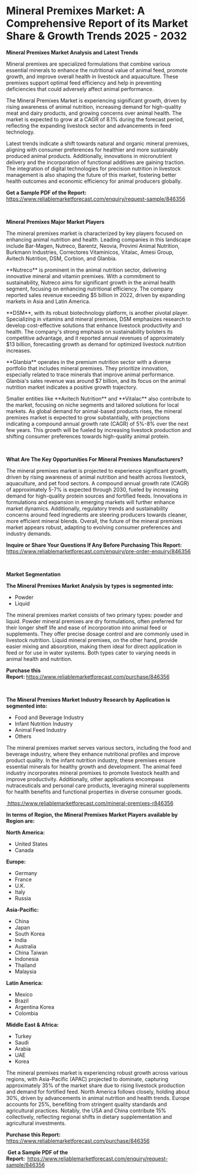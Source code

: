<p><h1>Mineral Premixes Market: A Comprehensive Report of its Market Share & Growth Trends 2025 - 2032</h1></p><p><strong>Mineral Premixes Market Analysis and Latest Trends</strong></p>
<p><p>Mineral premixes are specialized formulations that combine various essential minerals to enhance the nutritional value of animal feed, promote growth, and improve overall health in livestock and aquaculture. These premixes support optimal feed efficiency and help in preventing deficiencies that could adversely affect animal performance. </p><p>The Mineral Premixes Market is experiencing significant growth, driven by rising awareness of animal nutrition, increasing demand for high-quality meat and dairy products, and growing concerns over animal health. The market is expected to grow at a CAGR of 8.1% during the forecast period, reflecting the expanding livestock sector and advancements in feed technology. </p><p>Latest trends indicate a shift towards natural and organic mineral premixes, aligning with consumer preferences for healthier and more sustainably produced animal products. Additionally, innovations in micronutrient delivery and the incorporation of functional additives are gaining traction. The integration of digital technologies for precision nutrition in livestock management is also shaping the future of this market, fostering better health outcomes and economic efficiency for animal producers globally.</p></p>
<p><strong>Get a Sample PDF of the Report:&nbsp;</strong> <a href="https://www.reliablemarketforecast.com/enquiry/request-sample/846356?utm_campaign=3163&utm_medium=2&utm_source=Github&utm_content=ia&utm_term=19042025&utm_id=mineral-premixes">https://www.reliablemarketforecast.com/enquiry/request-sample/846356</a></p>
<p>&nbsp;</p>
<p><strong>Mineral Premixes Major Market Players</strong></p>
<p><p>The mineral premixes market is characterized by key players focused on enhancing animal nutrition and health. Leading companies in this landscape include Bar-Magen, Nutreco, Barentz, Neovia, Provimi Animal Nutrition, Burkmann Industries, Correctores Vitaminicos, Vitalac, Amesi Group, Avitech Nutrition, DSM, Corbion, and Glanbia.</p><p>**Nutreco** is prominent in the animal nutrition sector, delivering innovative mineral and vitamin premixes. With a commitment to sustainability, Nutreco aims for significant growth in the animal health segment, focusing on enhancing nutritional efficiency. The company reported sales revenue exceeding $5 billion in 2022, driven by expanding markets in Asia and Latin America.</p><p>**DSM**, with its robust biotechnology platform, is another pivotal player. Specializing in vitamins and mineral premixes, DSM emphasizes research to develop cost-effective solutions that enhance livestock productivity and health. The company's strong emphasis on sustainability bolsters its competitive advantage, and it reported annual revenues of approximately $13 billion, forecasting growth as demand for optimized livestock nutrition increases.</p><p>**Glanbia** operates in the premium nutrition sector with a diverse portfolio that includes mineral premixes. They prioritize innovation, especially related to trace minerals that improve animal performance. Glanbia's sales revenue was around $7 billion, and its focus on the animal nutrition market indicates a positive growth trajectory.</p><p>Smaller entities like **Avitech Nutrition** and **Vitalac** also contribute to the market, focusing on niche segments and tailored solutions for local markets. As global demand for animal-based products rises, the mineral premixes market is expected to grow substantially, with projections indicating a compound annual growth rate (CAGR) of 5%-8% over the next few years. This growth will be fueled by increasing livestock production and shifting consumer preferences towards high-quality animal protein.</p></p>
<p>&nbsp;</p>
<p><strong>What Are The Key Opportunities For Mineral Premixes Manufacturers?</strong></p>
<p><p>The mineral premixes market is projected to experience significant growth, driven by rising awareness of animal nutrition and health across livestock, aquaculture, and pet food sectors. A compound annual growth rate (CAGR) of approximately 5-7% is expected through 2030, fueled by increasing demand for high-quality protein sources and fortified feeds. Innovations in formulations and expansion in emerging markets will further enhance market dynamics. Additionally, regulatory trends and sustainability concerns around feed ingredients are steering producers towards cleaner, more efficient mineral blends. Overall, the future of the mineral premixes market appears robust, adapting to evolving consumer preferences and industry demands.</p></p>
<p><strong>Inquire or Share Your Questions If Any Before Purchasing This Report:</strong> <a href="https://www.reliablemarketforecast.com/enquiry/pre-order-enquiry/846356?utm_campaign=3163&utm_medium=2&utm_source=Github&utm_content=ia&utm_term=19042025&utm_id=mineral-premixes">https://www.reliablemarketforecast.com/enquiry/pre-order-enquiry/846356</a></p>
<p>&nbsp;</p>
<p><strong>Market Segmentation</strong></p>
<p><strong>The Mineral Premixes Market Analysis by types is segmented into:</strong></p>
<p><ul><li>Powder</li><li>Liquid</li></ul></p>
<p><p>The mineral premixes market consists of two primary types: powder and liquid. Powder mineral premixes are dry formulations, often preferred for their longer shelf life and ease of incorporation into animal feed or supplements. They offer precise dosage control and are commonly used in livestock nutrition. Liquid mineral premixes, on the other hand, provide easier mixing and absorption, making them ideal for direct application in feed or for use in water systems. Both types cater to varying needs in animal health and nutrition.</p></p>
<p><strong>Purchase this Report:&nbsp;</strong><a href="https://www.reliablemarketforecast.com/purchase/846356?utm_campaign=3163&utm_medium=2&utm_source=Github&utm_content=ia&utm_term=19042025&utm_id=mineral-premixes">https://www.reliablemarketforecast.com/purchase/846356</a></p>
<p>&nbsp;</p>
<p><strong>The Mineral Premixes Market Industry Research by Application is segmented into:</strong></p>
<p><ul><li>Food and Beverage Industry</li><li>Infant Nutrition Industry</li><li>Animal Feed Industry</li><li>Others</li></ul></p>
<p><p>The mineral premixes market serves various sectors, including the food and beverage industry, where they enhance nutritional profiles and improve product quality. In the infant nutrition industry, these premixes ensure essential minerals for healthy growth and development. The animal feed industry incorporates mineral premixes to promote livestock health and improve productivity. Additionally, other applications encompass nutraceuticals and personal care products, leveraging mineral supplements for health benefits and functional properties in diverse consumer goods.</p></p>
<p><a href="https://www.reliablemarketforecast.com/mineral-premixes-r846356?utm_campaign=3163&utm_medium=2&utm_source=Github&utm_content=ia&utm_term=19042025&utm_id=mineral-premixes">&nbsp;https://www.reliablemarketforecast.com/mineral-premixes-r846356</a></p>
<p><strong>In terms of Region, the Mineral Premixes Market Players available by Region are:</strong></p>
<p>
    <p> <strong> North America: </strong>
        <ul>
            <li>United States</li>
            <li>Canada</li>
        </ul>
        </p> 
    <p> <strong> Europe: </strong>
        <ul>
            <li>Germany</li>
            <li>France</li>
            <li>U.K.</li>
            <li>Italy</li>
            <li>Russia</li>
        </ul>
        </p> 
    <p> <strong> Asia-Pacific: </strong>
        <ul>
            <li>China</li>
            <li>Japan</li>
            <li>South Korea</li>
            <li>India</li>
            <li>Australia</li>
            <li>China Taiwan</li>
            <li>Indonesia</li>
            <li>Thailand</li>
            <li>Malaysia</li>
        </ul>
        </p> 
    <p> <strong> Latin America: </strong>
        <ul>
            <li>Mexico</li>
            <li>Brazil</li>
            <li>Argentina Korea</li>
            <li>Colombia</li>
        </ul>
        </p> 
    <p> <strong> Middle East & Africa: </strong>
        <ul>
            <li>Turkey</li>
            <li>Saudi</li>
            <li>Arabia</li>
            <li>UAE</li>
            <li>Korea</li>
        </ul>
    </p>
    </p>
<p><p>The mineral premixes market is experiencing robust growth across various regions, with Asia-Pacific (APAC) projected to dominate, capturing approximately 35% of the market share due to rising livestock production and demand for fortified feed. North America follows closely, holding about 30%, driven by advancements in animal nutrition and health trends. Europe accounts for 25%, benefiting from stringent quality standards and agricultural practices. Notably, the USA and China contribute 15% collectively, reflecting regional shifts in dietary supplementation and agricultural investments.</p></p>
<p><strong>Purchase this Report: </strong><a href="https://www.reliablemarketforecast.com/purchase/846356?utm_campaign=3163&utm_medium=2&utm_source=Github&utm_content=ia&utm_term=19042025&utm_id=mineral-premixes">https://www.reliablemarketforecast.com/purchase/846356</a></p>
<p>&nbsp;<strong>Get a Sample PDF of the Report:&nbsp;&nbsp;</strong><a href="https://www.reliablemarketforecast.com/enquiry/request-sample/846356?utm_campaign=3163&utm_medium=2&utm_source=Github&utm_content=ia&utm_term=19042025&utm_id=mineral-premixes">https://www.reliablemarketforecast.com/enquiry/request-sample/846356</a></p>
<p><strong></strong></p>
<p><p></p><p></p><p></p></p>